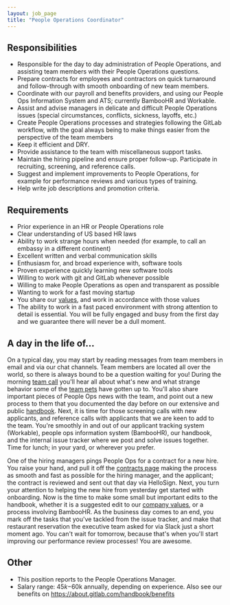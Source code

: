 ```yaml
---
layout: job_page
title: "People Operations Coordinator"
---
```


## Responsibilities

- Responsible for the day to day administration of People Operations, and assisting team members with their People Operations questions.
- Prepare contracts for employees and contractors on quick turnaround and follow-through with smooth onboarding of new team members.
- Coordinate with our payroll and benefits providers, and using our People Ops Information System and ATS; currently BambooHR and Workable.
- Assist and advise managers in delicate and difficult People Operations issues (special circumstances, conflicts, sickness, layoffs, etc.)
- Create People Operations processes and strategies following the GitLab workflow, with the goal always being to make things easier from the perspective of the team members
- Keep it efficient and DRY.
- Provide assistance to the team with miscellaneous support tasks.
- Maintain the hiring pipeline and ensure proper follow-up. Participate in recruiting, screening, and reference calls.
- Suggest and implement improvements to People Operations, for example for performance reviews and various types of training.
- Help write job descriptions and promotion criteria.

## Requirements

- Prior experience in an HR or People Operations role
- Clear understanding of US based HR laws
- Ability to work strange hours when needed (for example, to call an embassy in a different continent)
- Excellent written and verbal communication skills
- Enthusiasm for, and broad experience with, software tools
- Proven experience quickly learning new software tools
- Willing to work with git and GitLab whenever possible
- Willing to make People Operations as open and transparent as possible
- Wanting to work for a fast moving startup
- You share our [values](/handbook/values), and work in accordance with those values
- The ability to work in a fast paced environment with strong attention to detail is essential. You will be fully engaged and busy from the first day and we guarantee there will never be a dull moment.

## A day in the life of...

On a typical day, you may start by reading messages from team members in email and via our
chat channels. Team members are located all over the world, so there is always bound to be
a question waiting for you! During the morning [team call](https://about.gitlab.com/hanbook/communication/#team-call)
you'll hear all about what's new and what strange behavior some of the [team pets](https://about.gitlab.com/team-pets/) have gotten up to. You'll also
share important pieces of People Ops news with the team, and point out a new process to them
that you documented the day before on our extensive and public [handbook](https://about.gitlab.com/handbook/). Next, it is time
for those screening calls with new applicants, and reference calls with applicants that
we are keen to add to the team. You're smoothly in and out of our applicant tracking system (Workable),
people ops information system (BambooHR), our handbook, and the internal issue tracker
where we post and solve issues together. Time for lunch; in your yard, or wherever you prefer.

One of the hiring managers pings People Ops for a contract for a new hire. You raise your
hand, and pull it off the [contracts page](https://about.gitlab.com/handbook/contracts/) making the process as smooth and fast as possible
for the hiring manager, and the applicant; the contract is reviewed and sent out that day via HelloSign.
Next, you turn your attention to helping the new hire from yesterday get started with
onboarding. Now is the time to make some small but important edits to the
handbook, whether it is a suggested edit to our [company values](https://about.gitlab.com/handbook/values), or a process involving BambooHR. As the business day comes to an end, you mark off the tasks that you've tackled
from the issue tracker, and make that restaurant reservation the executive team asked
for via Slack just a short moment ago. You can't wait for tomorrow, because that's
when you'll start improving our performance review processes! You are awesome.


## Other

- This position reports to the People Operations Manager.
- Salary range: $45k-$60k annually, depending on experience. Also see our benefits on https://about.gitlab.com/handbook/benefits
